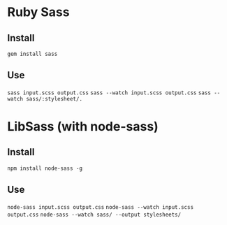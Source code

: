 # Ruby Sass

## Install
`gem install sass`

## Use
`sass input.scss output.css`
`sass --watch input.scss output.css`
`sass --watch sass/:stylesheet/.`

# LibSass (with node-sass)

## Install 
`npm install node-sass -g`

## Use
`node-sass input.scss output.css`
`node-sass --watch input.scss output.css`
`node-sass --watch sass/ --output stylesheets/`